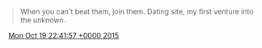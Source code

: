 > When you can't beat them, join them\. Dating site, my first venture into the unknown\.

<img src="../../media/tweet.ico" width="12" /> [Mon Oct 19 22:41:57 +0000 2015](https://twitter.com/DromerDenker/status/656238885232582656)